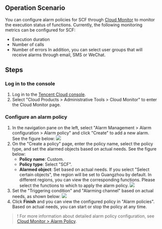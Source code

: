 
## Operation Scenario
You can configure alarm policies for SCF through [Cloud Monitor](https://console.cloud.tencent.com/monitor/myalarm) to monitor the execution status of functions. Currently, the following monitoring metrics can be configured for SCF:
- Execution duration
- Number of calls
- Number of errors
In addition, you can select user groups that will receive alarms through email, SMS or WeChat.

## Steps

### Log in to the console

1. Log in to the [Tencent Cloud console](https://console.cloud.tencent.com/).
2. Select "Cloud Products > Administrative Tools > Cloud Monitor" to enter the Cloud Monitor page.

### Configure an alarm policy

1. In the navigation pane on the left, select "Alarm Management > Alarm configuration > Alarm policy" and click "Create" to add a new alarm. See the figure below:
![](https://main.qcloudimg.com/raw/e14e7a494774e736d53d0ab7627e3b19.png)
2. On the "Create a policy" page, enter the policy name, select the policy type, and set the alarmed objects based on actual needs. See the figure below:
	- **Policy name**: Custom.
	- **Policy type**: Select "SCF".
	- **Alarmed object**: Set based on actual needs. If you select "Select certain objects", the region will be set to Guangzhou by default. In different regions, you can view the corresponding functions. Please select the functions to which to apply the alarm policy.
![](https://main.qcloudimg.com/raw/c9c878ca72b247e98c0e2e2ca447b88d.png)
3. Set the "Triggering condition" and "Alarming channel" based on actual needs, as shown below:
![](https://main.qcloudimg.com/raw/fcf6fd3b4002c03d15aa51278a049b89.png)
4. Click **Finish** and you can view the configured policy in "Alarm policies". Based on actual needs, you can start or stop the policy at any time.

>! For more information about detailed alarm policy configuration, see [Cloud Monitor > Alarm Policy](https://cloud.tencent.com/document/product/248/6215).





